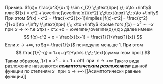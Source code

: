 Пример.
$f(x)= \frac{x^3}{x+1} \sim x_{2} \;\;\text{при} \;\; x\to +\infty$
или: $f(x) = x^2 + \overline{\overline{o}}(x^2) \;\;\text{при} \;\; x\to +\infty$
При этом $f(x) - x^2 = \frac{-x^2}{x+1}\implies |f(x)-x^2| = \frac{x^2}{|1+x|}\to +\infty \;\;\text{при} \;\; x\to +\infty$
Кроме того $f(x)-x^2 \sim -x \;\;\text{при} \;\; x\to \infty$
т.е $f(x) - x^2 +x = \overline{\overline{o}}(x)$ 
далее имеем $$
f(x)-x^2 + x = \frac{x}{x+1} = \frac{1}{1+\frac{1}{x}}
$$
Если $x\to +\infty$, то $q=-\frac{1}{x}$ по модулю меньше 1.
При этом $$
\frac{1}{1-q} = 1+q+q^2+\dots \;\;\; \text{сумма геом прог}
$$ Таким образом,
$f(x) = x^2-x+1+o(1) \;\;\text{при} \;\; x\to +\infty$
Такого вида разложение называются ___асимптотическим разложением___ данной функции по степеням $x$ $\;\;\text{при} \;\; x\to +\infty$
[[Асимптотически равные функции]]
